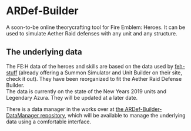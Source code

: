 # ARDef-Builder

A soon-to-be online theorycrafting tool for Fire Emblem: Heroes. It can be used to simulate Aether Raid defenses with any unit and any structure.

## The underlying data

The FE:H data of the heroes and skills are based on the data used by [feh-stuff](https://github.com/feh-stuff/feh-stuff.github.io) (already offering a Summon Simulator and Unit Builder on their site, check it out). They have been reorganized to fit the Aether Raid Defense Builder.  
The data is currently on the state of the New Years 2019 units and Legendary Azura. They will be updated at a later date.

There is a data manager in the works over at [the ARDef-Builder-DataManager repository](https://github.com/DasGraMMa/ARDef-Builder-DataManager), which will be available to manage the underlying data using a comfortable interface.
